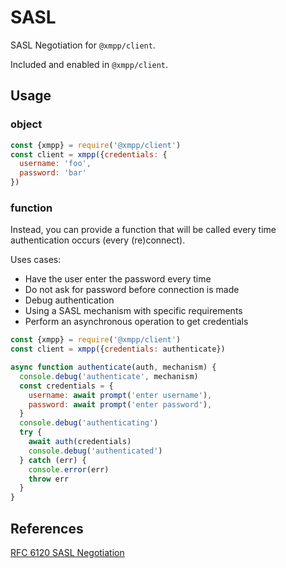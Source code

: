 # SASL

SASL Negotiation for `@xmpp/client`.

Included and enabled in `@xmpp/client`.

## Usage

### object

```js
const {xmpp} = require('@xmpp/client')
const client = xmpp({credentials: {
  username: 'foo',
  password: 'bar'
})
```

### function

Instead, you can provide a function that will be called every time authentication occurs (every (re)connect).

Uses cases:

- Have the user enter the password every time
- Do not ask for password before connection is made
- Debug authentication
- Using a SASL mechanism with specific requirements
- Perform an asynchronous operation to get credentials

```js
const {xmpp} = require('@xmpp/client')
const client = xmpp({credentials: authenticate})

async function authenticate(auth, mechanism) {
  console.debug('authenticate', mechanism)
  const credentials = {
    username: await prompt('enter username'),
    password: await prompt('enter password'),
  }
  console.debug('authenticating')
  try {
    await auth(credentials)
    console.debug('authenticated')
  } catch (err) {
    console.error(err)
    throw err
  }
}
```

## References

[RFC 6120 SASL Negotiation](https://xmpp.org/rfcs/rfc6120.html#sasl)
